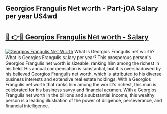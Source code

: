 ## Georgios Frangulis N𝚎t w𝚘rth - Part-jOA S𝚊lary per year US4wd

# <h2><a href="http://gc0y1n6.nevu.top/?p=Georgios+Frangulis">🔗 👉🔴 Georgios Frangulis N𝚎t w𝚘rth - S𝚊lary</a></h2>

[![Georgios Frangulis N𝚎t W𝚘rth](https://i.imgur.com/Oavwk0R.jpeg)](http://gc0y1n6.nevu.top/?p=Georgios+Frangulis)
What is Georgios Frangulis n𝚎t w𝚘rth? What is Georgios Frangulis s𝚊lary per year?
This prosperous person's Georgios Frangulis net worth is sizeable, ranking him among the richest in his field. His annual compensation is substantial, but it is overshadowed by his believed Georgios Frangulis net worth, which is attributed to his diverse business interests and extensive real estate holdings. With a Georgios Frangulis net worth that ranks him among the world's richest, this man is celebrated for his business savvy and financial acumen. With a Georgios Frangulis net worth in the billions and a substantial income, this wealthy person is a leading illustration of the power of diligence, perseverance, and financial intelligence.
